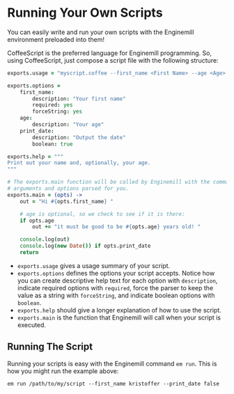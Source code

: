 Running Your Own Scripts
========================
You can easily write and run your own scripts with the Enginemill environment
preloaded into them!

CoffeeScript is the preferred language for Enginemill programming. So, using
CoffeeScript, just compose a script file with the following structure:

```CoffeeScript
exports.usage = "myscript.coffee --first_name <First Name> --age <Age> --print_date"

exports.options =
	first_name:
		description: "Your first name"
		required: yes
		forceString: yes
	age:
		description: "Your age"
	print_date:
		description: "Output the date"
		boolean: true

exports.help = """
Print out your name and, optionally, your age.
"""

# The exports.main function will be called by Enginemill with the command line
# arguments and options parsed for you.
exports.main = (opts) ->
	out = "Hi #{opts.first_name} "

	# age is optional, so we check to see if it is there:
	if opts.age
		out += "it must be good to be #{opts.age} years old! "

	console.log(out)
	console.log(new Date()) if opts.print_date
	return
```

* `exports.usage` gives a usage summary of your script.
* `exports.options` defines the options your script accepts. Notice how you can
  create descriptive help text for each option with `description`, indicate
	required options with `required`, force the parser to keep the value as a
	string with `forceString`, and indicate boolean options with `boolean`.
* `exports.help` should give a longer explanation of how to use the script.
* `exports.main` is the function that Enginemill will call when your script is
  executed.

## Running The Script
Running your scripts is easy with the Enginemill command `em run`. This is how
you might run the example above:

	em run /path/to/my/script --first_name kristoffer --print_date false

